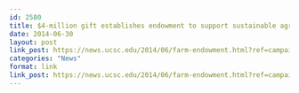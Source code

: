 ```yaml
---
id: 2580
title: $4-million gift establishes endowment to support sustainable agriculture
date: 2014-06-30
layout: post
link_post: https://news.ucsc.edu/2014/06/farm-endowment.html?ref=campaign
categories: "News"
format: link
link_post: https://news.ucsc.edu/2014/06/farm-endowment.html?ref=campaign
---
```

